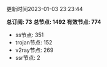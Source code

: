 更新时间2023-01-03 23:23:44

**总订阅: 73**
**总节点: 1492**
**有效节点: 774**
- ss节点: 351
- trojan节点: 152
- v2ray节点: 269
- ssr节点: 2
